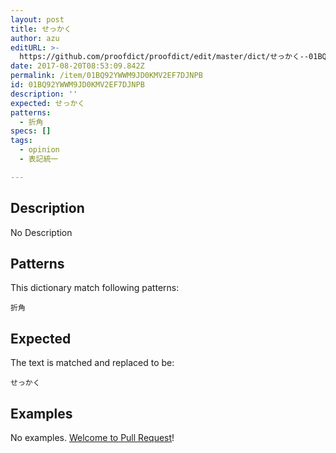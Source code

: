 ```yaml
---
layout: post
title: せっかく
author: azu
editURL: >-
  https://github.com/proofdict/proofdict/edit/master/dict/せっかく--01BQ92YWWM9JD0KMV2EF7DJNPB.yml
date: 2017-08-20T08:53:09.842Z
permalink: /item/01BQ92YWWM9JD0KMV2EF7DJNPB
id: 01BQ92YWWM9JD0KMV2EF7DJNPB
description: ''
expected: せっかく
patterns:
  - 折角
specs: []
tags:
  - opinion
  - 表記統一

---
```


## Description

No Description 

## Patterns

This dictionary match following patterns:

    折角

## Expected

The text is matched and replaced to be:

    せっかく

## Examples

No examples. [Welcome to Pull Request](https://github.com/proofdict/proofdict/edit/master/dict/せっかく--01BQ92YWWM9JD0KMV2EF7DJNPB.yml)!
